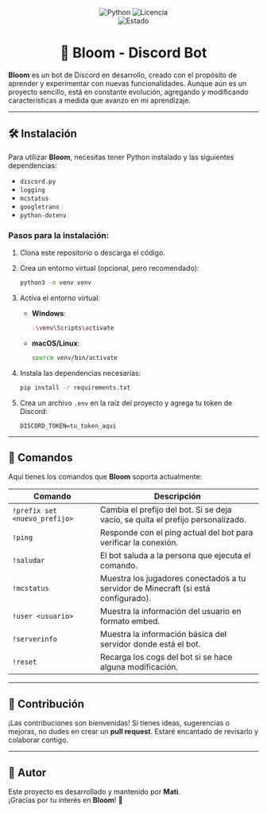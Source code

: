 <p align="center">
  <img src="https://img.shields.io/badge/Desarrollado%20con-Python%203.10+-blue?logo=python&style=for-the-badge" alt="Python">
  <img src="https://img.shields.io/badge/Licencia-MIT-green?style=for-the-badge" alt="Licencia">
  <br>
  <img src="https://img.shields.io/badge/ESTADO-EN%20DESARROLLO-ff69b4?style=for-the-badge" alt="Estado">
</p>

<h1 align="center">🌸 Bloom - Discord Bot</h1>

**Bloom** es un bot de Discord en desarrollo, creado con el propósito de aprender y experimentar con nuevas funcionalidades. Aunque aún es un proyecto sencillo, está en constante evolución, agregando y modificando características a medida que avanzo en mi aprendizaje.

---

## 🛠️ Instalación

Para utilizar **Bloom**, necesitas tener Python instalado y las siguientes dependencias:

- `discord.py`
- `logging`
- `mcstatus`
- `googletrans`
- `python-dotenv`

### Pasos para la instalación:

1. Clona este repositorio o descarga el código.
2. Crea un entorno virtual (opcional, pero recomendado):

    ```bash
    python3 -m venv venv
    ```

3. Activa el entorno virtual:
    - **Windows**:

        ```bash
        .\venv\Scripts\activate
        ```

    - **macOS/Linux**:

        ```bash
        source venv/bin/activate
        ```

4. Instala las dependencias necesarias:

    ```bash
    pip install -r requirements.txt
    ```

5. Crea un archivo `.env` en la raíz del proyecto y agrega tu token de Discord:

    ```plaintext
    DISCORD_TOKEN=tu_token_aqui
    ```

---

## 🎯 Comandos

Aquí tienes los comandos que **Bloom** soporta actualmente:

| Comando                        | Descripción                                                                 |
|--------------------------------|-----------------------------------------------------------------------------|
| `!prefix set <nuevo_prefijo>`  | Cambia el prefijo del bot. Si se deja vacío, se quita el prefijo personalizado. |
| `!ping`                        | Responde con el ping actual del bot para verificar la conexión.             |
| `!saludar`                     | El bot saluda a la persona que ejecuta el comando.                          |
| `!mcstatus`                    | Muestra los jugadores conectados a tu servidor de Minecraft (si está configurado). |
| `!user <usuario>`              | Muestra la información del usuario en formato embed.                        |
| `!serverinfo`                  | Muestra la información básica del servidor donde está el bot.               |
| `!reset`                       | Recarga los cogs del bot si se hace alguna modificación.                    |

---

## 🤝 Contribución

¡Las contribuciones son bienvenidas! Si tienes ideas, sugerencias o mejoras, no dudes en crear un **pull request**. Estaré encantado de revisarlo y colaborar contigo.

---

## 👤 Autor

Este proyecto es desarrollado y mantenido por **Mati**.  
¡Gracias por tu interés en **Bloom**! 🌸
